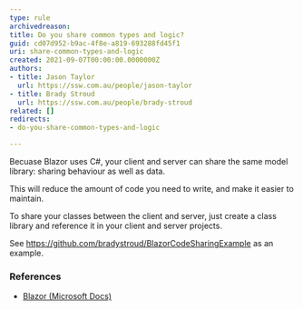 ```yaml
---
type: rule
archivedreason: 
title: Do you share common types and logic?
guid: cd07d952-b9ac-4f8e-a819-693288fd45f1
uri: share-common-types-and-logic
created: 2021-09-07T00:00:00.0000000Z
authors:
- title: Jason Taylor
  url: https://ssw.com.au/people/jason-taylor
- title: Brady Stroud
  url: https://ssw.com.au/people/brady-stroud
related: []
redirects:
- do-you-share-common-types-and-logic

---
```


Becuase Blazor uses C#, your client and server can share the same model library: sharing behaviour as well as data.

This will reduce the amount of code you need to write, and make it easier to maintain. 

<!--endintro-->

To share your classes between the client and server, just create a class library and reference it in your client and server projects.

See https://github.com/bradystroud/BlazorCodeSharingExample as an example.

### References

* [Blazor (Microsoft Docs)](https://docs.microsoft.com/en-us/aspnet/core/blazor)
